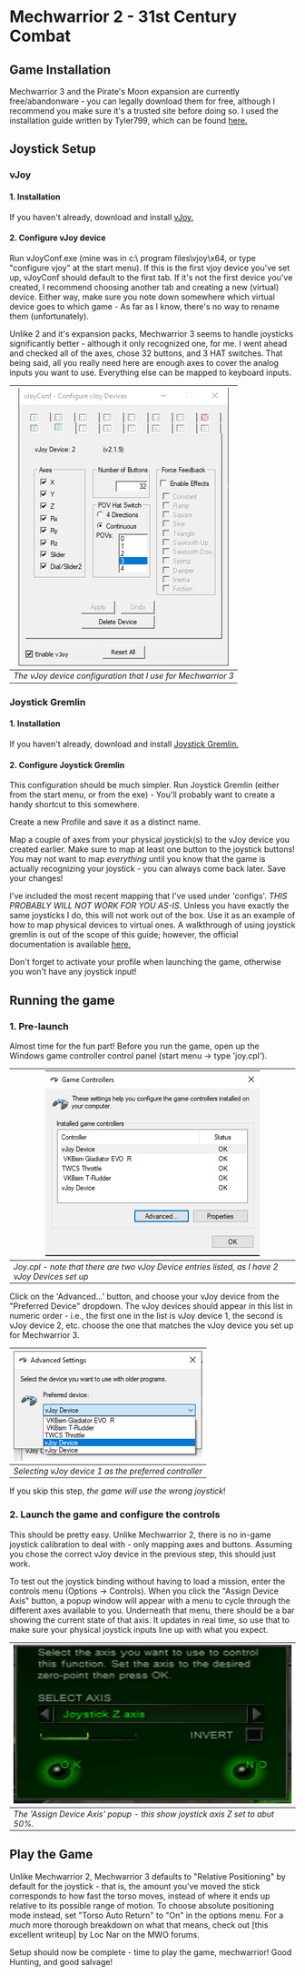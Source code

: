 # Mechwarrior 2 - 31st Century Combat

## Game Installation

Mechwarrior 3 and the Pirate's Moon expansion are currently free/abandonware - you can legally download them for free,
although I recommend you make sure it's a trusted site before doing so. I used the installation guide written by
Tyler799, which can be found [here.](https://github.com/Tyler799/Mechwarrior3Guide/blob/master/Guide.md)

## Joystick Setup

### vJoy

#### 1. Installation

If you haven't already, download and install [vJoy.](https://sourceforge.net/projects/vjoystick/)

#### 2. Configure vJoy device

Run vJoyConf.exe (mine was in c:\ program files\vjoy\x64, or type "configure vjoy" at the start menu). If this is the
first vjoy device you've set up, vJoyConf should default to the first tab. If it's not the first device you've created,
I recommend choosing another tab and creating a new (virtual) device. Either way, make sure you note down somewhere
which virtual device goes to which game - As far as I know, there's no way to rename them (unfortunately).

Unlike 2 and it's expansion packs, Mechwarrior 3 seems to handle joysticks significantly better - although it only
recognized one, for me. I went ahead and checked all of the axes, chose 32 buttons, and 3 HAT switches. That being said,
all you really need here are enough axes to cover the analog inputs you want to use. Everything else can be mapped to
keyboard inputs.

| ![A picture of the vjoy device configuration that I use](images/vjoy-device-config-mw3.png) |
|---------------------------------------------------------------------------------------------|
| *The vJoy device configuration that I use for Mechwarrior 3*                                |

### Joystick Gremlin

#### 1. Installation

If you haven't already, download and install [Joystick Gremlin.](http://whitemagic.github.io/JoystickGremlin/)

#### 2. Configure Joystick Gremlin

This configuration should be much simpler. Run Joystick Gremlin (either from the start menu, or from the exe) - You'll
probably want to create a handy shortcut to this somewhere.

Create a new Profile and save it as a distinct name.

Map a couple of axes from your physical joystick(s) to the vJoy device you created earlier. Make sure to map at least
one button to the joystick buttons! You may not want to map *everything* until you know that the game is actually
recognizing your joystick - you can always come back later. Save your changes!

I've included the most recent mapping that I've used under 'configs'. *THIS PROBABLY WILL NOT WORK FOR YOU AS-IS*.
Unless you have exactly the same joysticks I do, this will not work out of the box. Use it as an example of how to map
physical devices to virtual ones. A walkthrough of using joystick gremlin is out of the scope of this guide; however,
the official documentation is available [here.](https://whitemagic.github.io/JoystickGremlin/overview/)

Don't forget to activate your profile when launching the game, otherwise you won't have any joystick input!

## Running the game

### 1. Pre-launch

Almost time for the fun part!
Before you run the game, open up the Windows game controller control panel (start menu ->
type 'joy.cpl').

| ![A Screenshot of the gamepad control panel/joy.cpl](images/joy-cpl-example.png)                |
|-------------------------------------------------------------------------------------------------|
| *Joy.cpl - note that there are two vJoy Device entries listed, as I have 2 vJoy Devices set up* |

Click on the 'Advanced...' button, and choose your vJoy device from the "Preferred Device" dropdown. The vJoy devices
should appear in this list in numeric order - i.e., the first one in the list is vJoy device 1, the second is vJoy
device 2, etc. choose the one that matches the vJoy device you set up for Mechwarrior 3.

| ![A screenshot of joy.cpl with the first vjoydevice selected](images/joy-cpl-advanced-settings-vjoy-1-selected.png) |
|---------------------------------------------------------------------------------------------------------------------|
| *Selecting vJoy device 1 as the preferred controller*                                                               |

If you skip this step, *the game will use the wrong joystick*!

### 2. Launch the game and configure the controls

This should be pretty easy. Unlike Mechwarrior 2, there is no in-game joystick calibration to deal with - only mapping
axes and buttons. Assuming you chose the correct vJoy device in the previous step, this should just work.

To test out the joystick binding without having to load a mission, enter the controls menu (Options -> Controls). When
you click the "Assign Device Axis" button, a popup window will appear with a menu to cycle through the different axes
available to you. Underneath that menu, there should be a bar showing the current state of that axis. It updates in real
time, so use that to make sure your physical joystick inputs line up with what you expect.

| ![A screenshot of the Settings page](images%2Fmw3-assign-device-axis.png)     |
|-------------------------------------------------------------------------------|
| *The 'Assign Device Axis' popup - this show joystick axis Z set to abut 50%.* |

## Play the Game

Unlike Mechwarrior 2, Mechwarrior 3 defaults to "Relative Positioning" by default for the joystick - that is, the amount
you've moved the stick corresponds to how fast the torso moves, instead of where it ends up relative to its possible
range of motion. To choose absolute positioning mode instead, set "Torso Auto Return" to "On" in the options menu. For a
*much* more thorough breakdown on what that means, check out [this excellent writeup] by Loc Nar on the MWO forums.

Setup should now be complete - time to play the game, mechwarrior! Good Hunting, and good salvage!

